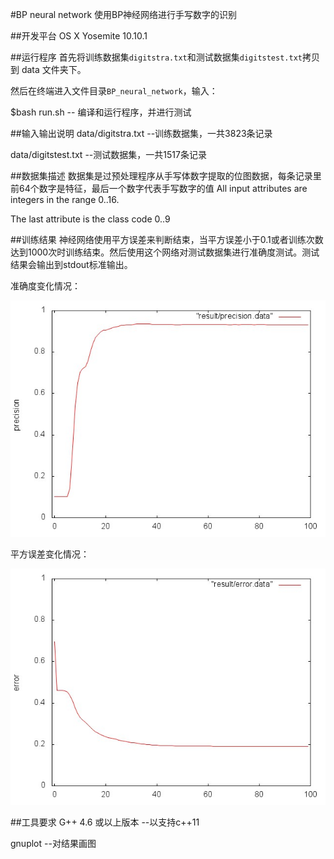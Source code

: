 #BP neural network
使用BP神经网络进行手写数字的识别

##开发平台
OS X Yosemite 10.10.1

##运行程序
首先将训练数据集`digitstra.txt`和测试数据集`digitstest.txt`拷贝到 data 文件夹下。

然后在终端进入文件目录`BP_neural_network`，输入：

$bash run.sh	-- 编译和运行程序，并进行测试

##输入输出说明
data/digitstra.txt		--训练数据集，一共3823条记录

data/digitstest.txt		--测试数据集，一共1517条记录

##数据集描述
数据集是过预处理程序从手写体数字提取的位图数据，每条记录里前64个数字是特征，最后一个数字代表手写数字的值
All input attributes are integers in the range 0..16. 

The last attribute is the class code 0..9

##训练结果
神经网络使用平方误差来判断结束，当平方误差小于0.1或者训练次数达到1000次时训练结束。然后使用这个网络对测试数据集进行准确度测试。测试结果会输出到stdout标准输出。

准确度变化情况：

![accuracy rating](result/precision.jpeg)

平方误差变化情况：

![accuracy rating](result/error.jpeg)

##工具要求
G++ 4.6 或以上版本 --以支持c++11

gnuplot	--对结果画图